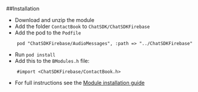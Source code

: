 ##Installation

+ Download and unzip the module
+ Add the folder `ContactBook` to `ChatSDK/ChatSDKFirebase`
+ Add the pod to the `Podfile`
```
    pod "ChatSDKFirebase/AudioMessages", :path => "../ChatSDKFirebase"
```
+ Run ```pod install```
+ Add this to the `BModules.h` file:
```
    #import <ChatSDKFirebase/ContactBook.h>
```
 + For full instructions see the [Module installation guide](http://chatsdk.co/docs/ios-installing-modules/)